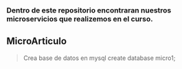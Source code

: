 ### Dentro de este repositorio encontraran nuestros microservicios  que realizemos en el curso. 

## MicroArticulo
> Crea base de datos en mysql create database micro1;

